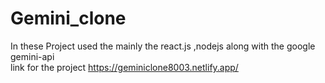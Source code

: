 # Gemini_clone
In these Project used the mainly the react.js ,nodejs along with the google gemini-api
<br>
link for the project
https://geminiclone8003.netlify.app/
